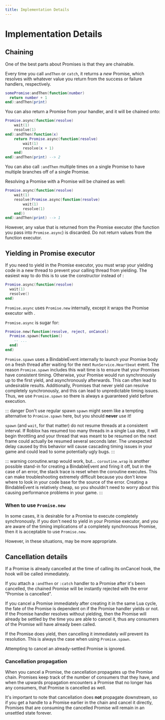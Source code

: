 ```yaml
---
title: Implementation Details
---
```


# Implementation Details

## Chaining

One of the best parts about Promises is that they are chainable.

Every time you call `andThen` or `catch`, it returns a *new* Promise, which resolves with whatever value you return from the success or failure handlers, respectively.

```lua
somePromise:andThen(function(number)
  return number + 1
end):andThen(print)
```

You can also return a Promise from your handler, and it will be chained onto:

```lua
Promise.async(function(resolve)
	wait(1)
	resolve(1)
end):andThen(function(x)
	return Promise.async(function(resolve)
		wait(1)
		resolve(x + 1)
	end)
end):andThen(print) --> 2
```

You can also call `:andThen` multiple times on a single Promise to have multiple branches off of a single Promise.

Resolving a Promise with a Promise will be chained as well:
```lua
Promise.async(function(resolve)
	wait(1)
	resolve(Promise.async(function(resolve)
		wait(1)
		resolve(1)
	end))
end):andThen(print) --> 1
```

However, any value that is returned from the Promise executor (the function you pass into `Promise.async`) is discarded. Do not return values from the function executor.

## Yielding in Promise executor

If you need to yield in the Promise executor, you must wrap your yielding code in a new thread to prevent your calling thread from yielding. The easiest way to do this is to use the <ApiLink to="Promise.async" /> constructor instead of <ApiLink to="Promise.new" />:

```lua
Promise.async(function(resolve)
  wait(1)
  resolve()
end)
```

`Promise.async` uses `Promise.new` internally, except it wraps the Promise executor with <ApiLink to="Promise.spawn" />.

`Promise.async` is sugar for:

```lua
Promise.new(function(resolve, reject, onCancel)
  Promise.spawn(function()
    -- ...
  end)
end)
```

`Promise.spawn` uses a BindableEvent internally to launch your Promise body on a fresh thread after waiting for the next `RunService.Heartbeat` event.  The reason `Promise.spawn` includes this wait time is to ensure that your Promises have consistent timing. Otherwise, your Promise would run synchronously up to the first yield, and asynchronously afterwards. This can often lead to undesirable results. Additionally, Promises that never yield can resolve completely synchronously, and this can lead to unpredictable timing issues. Thus, we use `Promise.spawn` so there is always a guaranteed yield before execution.

::: danger Don't use regular spawn
`spawn` might seem like a tempting alternative to `Promise.spawn` here, but you should **never** use it!

`spawn` (and `wait`, for that matter) do not resume threads at a consistent interval. If Roblox has resumed too many threads in a single Lua step, it will begin throttling and your thread that was meant to be resumed on the next frame could actually be resumed several seconds later. The unexpected delay caused by this behavior will cause cascading timing issues in your game and could lead to some potentially ugly bugs.
:::

::: warning coroutine.wrap would work, but...
`coroutine.wrap` is another possible stand-in for creating a BindableEvent and firing it off, but in the case of an error, the stack trace is reset when the coroutine executes. This can make troubleshooting extremely difficult because you don't know where to look in your code base for the source of the error. Creating a BindableEvent is relatively cheap, so you shouldn't need to worry about this causing performance problems in your game.
:::

### When to use `Promise.new`
In some cases, it is desirable for a Promise to execute completely synchronously. If you don't need to yield in your Promise executor, and you are aware of the timing implications of a completely synchronous Promise, then it is acceptable to use `Promise.new`.

However, in these situations, <ApiLink to="Promise.resolve" /> may be more appropriate.

## Cancellation details
If a Promise is already cancelled at the time of calling its onCancel hook, the hook will be called immediately.

If you attach a `:andThen` or `:catch` handler to a Promise after it's been cancelled, the chained Promise will be instantly rejected with the error "Promise is cancelled".

If you cancel a Promise immediately after creating it in the same Lua cycle, the fate of the Promise is dependent on if the Promise handler yields or not. If the Promise handler resolves without yielding, then the Promise will already be settled by the time you are able to cancel it, thus any consumers of the Promise will have already been called.

If the Promise does yield, then cancelling it immediately *will* prevent its resolution. This is always the case when using `Promise.spawn`.

Attempting to cancel an already-settled Promise is ignored.

### Cancellation propagation
When you cancel a Promise, the cancellation propagates up the Promise chain. Promises keep track of the number of consumers that they have, and when the upwards propagation encounters a Promise that no longer has any consumers, that Promise is cancelled as well.

It's important to note that cancellation does **not** propagate downstream, so if you get a handle to a Promise earlier in the chain and cancel it directly, Promises that are consuming the cancelled Promise will remain in an unsettled state forever.
